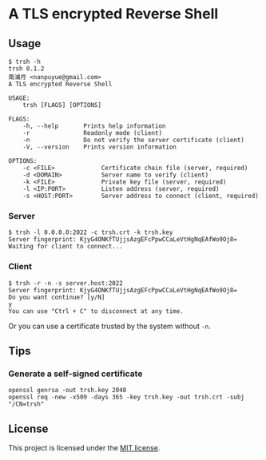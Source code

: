 # A TLS encrypted Reverse Shell

## Usage

```
$ trsh -h
trsh 0.1.2
南浦月 <nanpuyue@gmail.com>
A TLS encrypted Reverse Shell

USAGE:
    trsh [FLAGS] [OPTIONS]

FLAGS:
    -h, --help       Prints help information
    -r               Readonly mode (client)
    -n               Do not verify the server certificate (client)
    -V, --version    Prints version information

OPTIONS:
    -c <FILE>             Certificate chain file (server, required)
    -d <DOMAIN>           Server name to verify (client)
    -k <FILE>             Private key file (server, required)
    -l <IP:PORT>          Listen address (server, required)
    -s <HOST:PORT>        Server address to connect (client, required)
```

### Server

```shell script
$ trsh -l 0.0.0.0:2022 -c trsh.crt -k trsh.key
Server fingerprint: KjyG4ONKfTUjjsAzgEFcPpwCCaLeVtHgNqEAfWo9Oj8=
Waiting for client to connect...
```

### Client

```shell script
$ trsh -r -n -s server.host:2022
Server fingerprint: KjyG4ONKfTUjjsAzgEFcPpwCCaLeVtHgNqEAfWo9Oj8=
Do you want continue? [y/N]
y
You can use "Ctrl + C" to disconnect at any time.

```

Or you can use a certificate trusted by the system without `-n`.

## Tips

### Generate a self-signed certificate

```shell script
openssl genrsa -out trsh.key 2048
openssl req -new -x509 -days 365 -key trsh.key -out trsh.crt -subj "/CN=trsh"
```

## License

This project is licensed under the [MIT license].

[MIT license]: https://github.com/nanpuyue/trsh/blob/master/LICENSE
